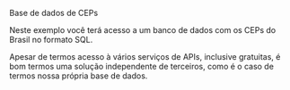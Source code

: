 Base de dados de CEPs

Neste exemplo você terá acesso a um banco de dados com os CEPs do Brasil no formato SQL. 

Apesar de termos acesso à vários serviços de APIs, inclusive gratuitas, é bom termos uma solução independente de terceiros, como é o caso de termos nossa própria base de dados.
